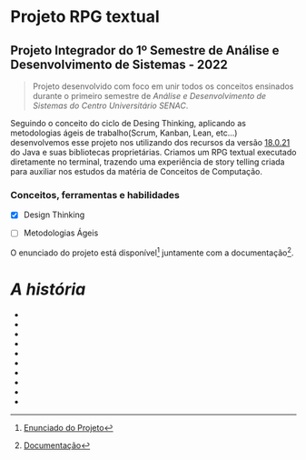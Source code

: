 # Projeto RPG textual

## Projeto Integrador do 1º Semestre de Análise e Desenvolvimento de Sistemas - 2022
> Projeto desenvolvido com foco em unir todos os conceitos ensinados durante o primeiro semestre de *Análise e Desenvolvimento de Sistemas do Centro Universitário SENAC*.

  Seguindo o conceito do ciclo de Desing Thinking, aplicando as metodologias ágeis de trabalho(Scrum, Kanban, Lean, etc...) desenvolvemos esse projeto nos utilizando dos recursos da versão [18.0.21](https://download.oracle.com/java/18/archive/jdk-18.0.2.1_windows-x64_bin.exe) do Java e suas bibliotecas proprietárias. Criamos um RPG textual executado diretamente no terminal, trazendo uma experiência de story telling criada para auxiliar nos estudos da matéria de Conceitos de Computação. 

### Conceitos, ferramentas e habilidades

- [x] Design Thinking
- [ ] Metodologias Ágeis




O enunciado do projeto está disponível[^enunciado] juntamente com a documentação[^documentacao].
  
  # *A história*
  
  -
  -
  -
  -
  -
  -
  -
  -
  -
  -
  
   [^enunciado]:[Enunciado do Projeto](https://github.com/Anbfer/projeto_rpg_textual/blob/main/documentacao/Enunciado%20-%20Turma%20A.pdf)
   [^documentacao]:[Documentação](https://github.com/Anbfer/projeto_rpg_textual/blob/main/documentacao/)
